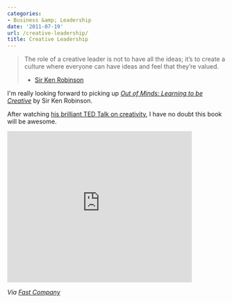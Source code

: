 ```yaml
---
categories:
- Business &amp; Leadership
date: '2011-07-19'
url: /creative-leadership/
title: Creative Leadership
---
```


<blockquote>The role of a creative leader is not to have all the ideas; it’s to create a culture where everyone can have ideas and feel that they’re valued.

- <a href="http://www.fastcompany.com/1764044/ken-robinson-on-the-principles-of-creative-leadership">Sir Ken Robinson</a></blockquote>

I'm really looking forward to picking up <em><a href="http://www.amazon.com/Out-Our-Minds-Learning-Creative/dp/1841121258">Out of Minds: Learning to be Creative</a></em> by Sir Ken Robinson.

After watching <a href="https://www.youtube.com/watch?v=iG9CE55wbtY">his brilliant TED Talk on creativity</a>, I have no doubt this book will be awesome.

<iframe class="alignc" width="425" height="349" src="https://www.youtube.com/embed/iG9CE55wbtY" frameborder="0" allowfullscreen></iframe>

<em>Via <a href="http://www.fastcompany.com/1764044/ken-robinson-on-the-principles-of-creative-leadership">Fast Company</a></em>